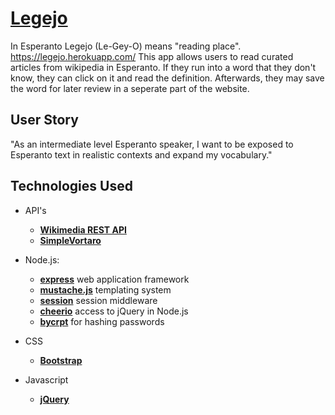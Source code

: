 **[Legejo](https://legejo.herokuapp.com/)**
======
In Esperanto Legejo (Le-Gey-O) means "reading place". 
https://legejo.herokuapp.com/
This app allows users to read curated articles from wikipedia in Esperanto. If they run
into a word that they don't know, they can click on it and read the definition. Afterwards,
they may save the word for later review in a seperate part of the website.

User Story 
------
"As an  intermediate level Esperanto speaker, I want to be exposed to Esperanto text in realistic contexts and expand my vocabulary."

Technologies Used
------ 
* API's 
    * **[Wikimedia REST API](https://eo.wikipedia.org/api/rest_v1/#/)**
    * **[SimpleVortaro](http://www.simplavortaro.org/informo/api)**
* Node.js:
    * **[express](https://github.com/expressjs/express)** web application framework
    * **[mustache.js](https://github.com/janl/mustache.js)** templating system
    * **[session](https://github.com/expressjs/session)** session middleware
    * **[cheerio](https://github.com/cheeriojs/cheerio)** access to jQuery in Node.js
    * **[bycrpt](https://github.com/kelektiv/node.bcrypt.js)** for hashing passwords
* CSS
    * **[Bootstrap](http://getbootstrap.com)**

* Javascript
    * **[jQuery](https://jquery.com)**
